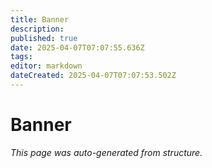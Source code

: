 ```yaml
---
title: Banner
description: 
published: true
date: 2025-04-07T07:07:55.636Z
tags: 
editor: markdown
dateCreated: 2025-04-07T07:07:53.502Z
---
```


# Banner

*This page was auto-generated from structure.*